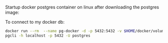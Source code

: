 Startup docker postgres container on linux after downloading the postgres image:

To connect to my docker db:

```bash
docker run --rm  --name pg-docker -d -p 5432:5432 -v $HOME/docker/volumes/postgres:/var/lib/postgresql/data postgres
pgcli -h localhost -p 5432 -U postgres
```

